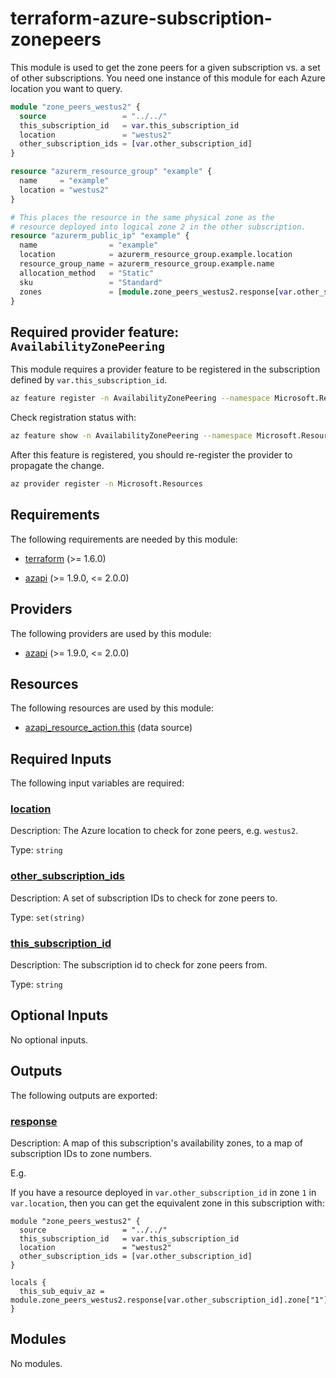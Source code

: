 <!-- BEGIN_TF_DOCS -->
# terraform-azure-subscription-zonepeers

This module is used to get the zone peers for a given subscription vs. a set of other subscriptions.
You need one instance of this module for each Azure location you want to query.

```terraform
module "zone_peers_westus2" {
  source                 = "../../"
  this_subscription_id   = var.this_subscription_id
  location               = "westus2"
  other_subscription_ids = [var.other_subscription_id]
}

resource "azurerm_resource_group" "example" {
  name     = "example"
  location = "westus2"
}

# This places the resource in the same physical zone as the
# resource deployed into logical zone 2 in the other subscription.
resource "azurerm_public_ip" "example" {
  name                = "example"
  location            = azurerm_resource_group.example.location
  resource_group_name = azurerm_resource_group.example.name
  allocation_method   = "Static"
  sku                 = "Standard"
  zones               = [module.zone_peers_westus2.response[var.other_subscription_id].zone["2"]]
}
```

## Required provider feature: `AvailabilityZonePeering`

This module requires a provider feature to be registered in the subscription defined by `var.this_subscription_id`.

```bash
az feature register -n AvailabilityZonePeering --namespace Microsoft.Resources
```

Check registration status with:

```bash
az feature show -n AvailabilityZonePeering --namespace Microsoft.Resources
```

After this feature is registered, you should re-register the provider to propagate the change.

```bash
az provider register -n Microsoft.Resources
```

<!-- markdownlint-disable MD033 -->
## Requirements

The following requirements are needed by this module:

- <a name="requirement_terraform"></a> [terraform](#requirement\_terraform) (>= 1.6.0)

- <a name="requirement_azapi"></a> [azapi](#requirement\_azapi) (>= 1.9.0, <= 2.0.0)

## Providers

The following providers are used by this module:

- <a name="provider_azapi"></a> [azapi](#provider\_azapi) (>= 1.9.0, <= 2.0.0)

## Resources

The following resources are used by this module:

- [azapi_resource_action.this](https://registry.terraform.io/providers/Azure/azapi/latest/docs/data-sources/resource_action) (data source)

<!-- markdownlint-disable MD013 -->
## Required Inputs

The following input variables are required:

### <a name="input_location"></a> [location](#input\_location)

Description: The Azure location to check for zone peers, e.g. `westus2`.

Type: `string`

### <a name="input_other_subscription_ids"></a> [other\_subscription\_ids](#input\_other\_subscription\_ids)

Description: A set of subscription IDs to check for zone peers to.

Type: `set(string)`

### <a name="input_this_subscription_id"></a> [this\_subscription\_id](#input\_this\_subscription\_id)

Description: The subscription id to check for zone peers from.

Type: `string`

## Optional Inputs

No optional inputs.

## Outputs

The following outputs are exported:

### <a name="output_response"></a> [response](#output\_response)

Description: A map of this subscription's availability zones, to a map of subscription IDs to zone numbers.

E.g.

If you have a resource deployed in `var.other_subscription_id` in zone `1` in `var.location`, then you can get the equivalent zone in this subscription with:

```hcl
module "zone_peers_westus2" {
  source                 = "../../"
  this_subscription_id   = var.this_subscription_id
  location               = "westus2"
  other_subscription_ids = [var.other_subscription_id]
}

locals {
  this_sub_equiv_az = module.zone_peers_westus2.response[var.other_subscription_id].zone["1"]
}
```

## Modules

No modules.


<!-- END_TF_DOCS -->